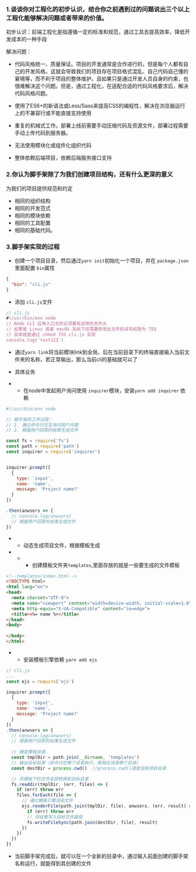 ### 1.谈谈你对工程化的初步认识，结合你之前遇到过的问题说出三个以上工程化能够解决问题或者带来的价值。

初步认识：前端工程化是指遵循一定的标准和规范，通过工具去提高效率，降低开发成本的一种手段

解决问题：

+ 代码风格统一、质量保证。项目的开发通常是合作进行的，但是每个人都有自己的开发风格。这就会导致我们的项目存在项目格式混乱、自己代码自己懂的窘境等，而不利于项目的整体维护。且如果只是通过开发人员自身的约束，也很难解决这个问题。但是，通过工程化，在适配合适的代码风格要求后，解决代码风格问题。

+ 使用了ES6+的新语法或Less/Sass来提高CSS的编程性，解决在浏览器运行上的不兼容行或不能直接支持使用
+ 重复的机械式工作。部署上线前需要手动压缩代码及资源文件，部署过程需要手动上传代码到服务器。
+ 无法使用模块化或组件化组织代码
+ 整体依赖后端项目，依赖后端服务接口支持

### 2.你认为脚手架除了为我们创建项目结构，还有什么更深的意义

为我们的项目提供规范和约定

+ 相同的组织结构
+ 相同的开发范式
+ 相同的模块依赖
+ 相同的工具配置
+ 相同的基础代码。

### 3.脚手架实现的过程

- 创建一个项目目录，然后通过`yarn init`初始化一个项目，并在 `package.json` 里面配置 `bin`属性

```json
{
  "bin": "cli.js"
}
```

- 添加 `cli.js`文件

```javascript
// cli.js
#!/usr/bin/env node
// Node CLI 应用入口文件必须要有这样的文件头
// 如果是 Linux 或者 macOS 系统下还需要修改此文件的读写权限为 755
// 具体就是通过 chmod 755 cli.js 实现
console.log('test123')
```

- 通过`yarn link`将当前模块link到全局，后在当前目录下的终端直接输入当前文件夹的名称，若正常输出，那么当前cli的基础就可以了
- 具体业务

- - 在node中发起用户询问使用 `inquirer`模块，安装`yarn add inquirer` 依赖

```javascript
#!/usr/bin/env node

// 脚手架的工作过程：
// 1. 通过命令行交互询问用户问题
// 2. 根据用户回答的结果生成文件

const fs = require('fs')
const path = require('path')
const inquirer = require('inquirer')


inquirer.prompt([
  {
    type: 'input',
    name: 'name',
    message: 'Project name?'
  }
])

.then(anwsers => {
  // console.log(anwsers)
  // 根据用户回答的结果生成文件
})
```

- - 动态生成项目文件，根据模板生成

- - - 创建模板文件夹`templates`,里面存放的就是一些要生成的文件模板

```html
<!--templates/index.html-->
<!DOCTYPE html>
<html lang="en">
<head>
  <meta charset="UTF-8">
  <meta name="viewport" content="width=device-width, initial-scale=1.0">
  <meta http-equiv="X-UA-Compatible" content="ie=edge">
  <title><%= name %></title>
</head>
<body>
  
</body>
</html>
```

- - 安装模板引擎依赖 `yarn add ejs ` 

```javascript
// cli.js
...
const ejs = require('ejs')

inquirer.prompt([
  {
    type: 'input',
    name: 'name',
    message: 'Project name?'
  }
])
.then(anwsers => {
  // console.log(anwsers)
  // 根据用户回答的结果生成文件
  
  // 确定模板目录
  const tmplDir = path.join(__dirname, 'templates')
  // 输出目标目录（命令行在哪个目录执行，那就应该是哪个目录）
  const destDir = process.cwd()  //process.cwd()就是当前项目目录

  // 将模板下的文件全部转换到目标目录
  fs.readdir(tmplDir, (err, files) => {
    if (err) throw err
    files.forEach(file => {
      // 通过模板引擎渲染文件
      ejs.renderFile(path.join(tmplDir, file), anwsers, (err, result) => {
        if (err) throw err
        // 将结果写入目标文件路径
        fs.writeFileSync(path.join(destDir, file), result)
      })
    })
  })
})
```

- 当前脚手架完成后，就可以在一个全新的目录中，通过输入前面创建的脚手架名称运行，就能得到其创建的文件